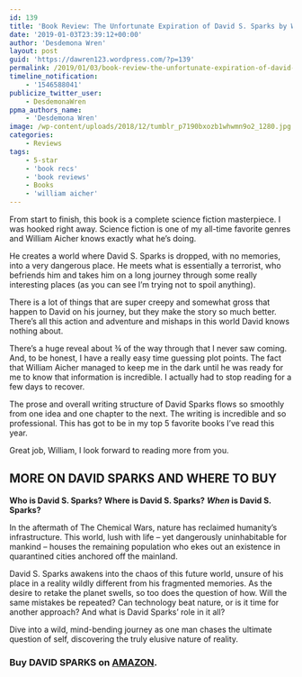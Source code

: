 ```yaml
---
id: 139
title: 'Book Review: The Unfortunate Expiration of David S. Sparks by William F. Aicher'
date: '2019-01-03T23:39:12+00:00'
author: 'Desdemona Wren'
layout: post
guid: 'https://dawren123.wordpress.com/?p=139'
permalink: /2019/01/03/book-review-the-unfortunate-expiration-of-david-s-sparks-by-william-f-aicher/
timeline_notification:
    - '1546588041'
publicize_twitter_user:
    - DesdemonaWren
ppma_authors_name:
    - 'Desdemona Wren'
image: /wp-content/uploads/2018/12/tumblr_p7190bxozb1whwmn9o2_1280.jpg
categories:
    - Reviews
tags:
    - 5-star
    - 'book recs'
    - 'book reviews'
    - Books
    - 'william aicher'
---
```


From start to finish, this book is a complete science fiction masterpiece. I was hooked right away. Science fiction is one of my all-time favorite genres and William Aicher knows exactly what he’s doing.

He creates a world where David S. Sparks is dropped, with no memories, into a very dangerous place. He meets what is essentially a terrorist, who befriends him and takes him on a long journey through some really interesting places (as you can see I’m trying not to spoil anything).

There is a lot of things that are super creepy and somewhat gross that happen to David on his journey, but they make the story so much better. There’s all this action and adventure and mishaps in this world David knows nothing about.

There’s a huge reveal about ¾ of the way through that I never saw coming. And, to be honest, I have a really easy time guessing plot points. The fact that William Aicher managed to keep me in the dark until he was ready for me to know that information is incredible. I actually had to stop reading for a few days to recover.

The prose and overall writing structure of David Sparks flows so smoothly from one idea and one chapter to the next. The writing is incredible and so professional. This has got to be in my top 5 favorite books I’ve read this year.

Great job, William, I look forward to reading more from you.

## MORE ON DAVID SPARKS AND WHERE TO BUY

**Who is David S. Sparks?** **Where is David S. Sparks?** ***When* is David S. Sparks?**  
  
In the aftermath of The Chemical Wars, nature has reclaimed humanity’s infrastructure. This world, lush with life – yet dangerously uninhabitable for mankind – houses the remaining population who ekes out an existence in quarantined cities anchored off the mainland.  
  
David S. Sparks awakens into the chaos of this future world, unsure of his place in a reality wildly different from his fragmented memories. As the desire to retake the planet swells, so too does the question of how. Will the same mistakes be repeated? Can technology beat nature, or is it time for another approach? And what is David Sparks’ role in it all?  
  
Dive into a wild, mind-bending journey as one man chases the ultimate question of self, discovering the truly elusive nature of reality.

### Buy DAVID SPARKS on [AMAZON](https://amazon.com/Unfortunate-Expiration-Mr-David-Sparks-ebook/dp/B079PJTW83).